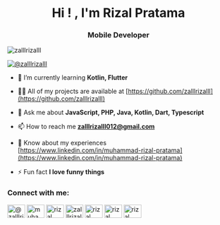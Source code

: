 <h1 align="center">Hi ! , I'm Rizal Pratama</h1>
<h3 align="center">Mobile Developer</h3>

<p align="left"> <img src="https://komarev.com/ghpvc/?username=zalllrizalll&label=Profile%20views&color=0e75b6&style=flat" alt="zalllrizalll" /> </p>

<p align="left"> <a href="https://twitter.com/zalllrizalll" target="blank"><img src="https://img.shields.io/twitter/follow/zalllrizalll?logo=twitter&style=for-the-badge" alt="@zalllrizalll" /></a> </p>

- 🌱 I’m currently learning **Kotlin, Flutter**

- 👨‍💻 All of my projects are available at [https://github.com/zalllrizalll](https://github.com/zalllrizalll)

- 💬 Ask me about **JavaScript, PHP, Java, Kotlin, Dart, Typescript**

- 📫 How to reach me **zalllrizalll012@gmail.com**

- 📄 Know about my experiences [https://www.linkedin.com/in/muhammad-rizal-pratama](https://www.linkedin.com/in/muhammad-rizal-pratama)

- ⚡ Fun fact **I love funny things**

<h3 align="left">Connect with me:</h3>
<p align="left">
<a href="https://twitter.com/zalllrizalll" target="blank"><img align="center" src="https://raw.githubusercontent.com/rahuldkjain/github-profile-readme-generator/master/src/images/icons/Social/twitter.svg" alt="@zalllrizalll" height="30" width="40" /></a>
<a href="https://www.linkedin.com/in/muhammad-rizal-pratama-785b26240/" target="blank"><img align="center" src="https://raw.githubusercontent.com/rahuldkjain/github-profile-readme-generator/master/src/images/icons/Social/linked-in-alt.svg" alt="muhammad-rizal-pratama" height="30" width="40" /></a>
<a href="https://www.facebook.com/rizal.pratama.370177/" target="blank"><img align="center" src="https://raw.githubusercontent.com/rahuldkjain/github-profile-readme-generator/master/src/images/icons/Social/facebook.svg" alt="rizal pratama" height="30" width="40" /></a>
<a href="https://www.instagram.com/zalllrizalll/" target="blank"><img align="center" src="https://raw.githubusercontent.com/rahuldkjain/github-profile-readme-generator/master/src/images/icons/Social/instagram.svg" alt="zalllrizalll" height="30" width="40" /></a>
<a href="https://dribbble.com/zalllrizalll" target="blank"><img align="center" src="https://raw.githubusercontent.com/rahuldkjain/github-profile-readme-generator/master/src/images/icons/Social/dribbble.svg" alt="rizal pratama" height="30" width="40" /></a>
<a href="https://www.behance.net/rizalpratama18" target="blank"><img align="center" src="https://raw.githubusercontent.com/rahuldkjain/github-profile-readme-generator/master/src/images/icons/Social/behance.svg" alt="rizal pratama" height="30" width="40" /></a>
<a href="https://www.youtube.com/channel/UCaRz2QiX_2JwBhQKxyeYbDQ" target="blank"><img align="center" src="https://raw.githubusercontent.com/rahuldkjain/github-profile-readme-generator/master/src/images/icons/Social/youtube.svg" alt="rizal pratama" height="30" width="40" /></a>
</p>
